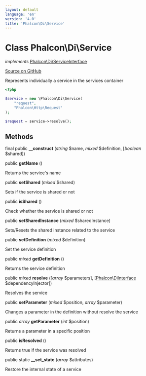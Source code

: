 ```yaml
---
layout: default
language: 'en'
version: '4.0'
title: 'Phalcon\Di\Service'
---
```

# Class **Phalcon\Di\Service**

*implements* [Phalcon\Di\ServiceInterface](/3.4/en/api/Phalcon_Di_ServiceInterface)

<a href="https://github.com/phalcon/cphalcon/tree/v3.4.0/phalcon/di/service.zep" class="btn btn-default btn-sm">Source on GitHub</a>

Represents individually a service in the services container

```php
<?php

$service = new \Phalcon\Di\Service(
    "request",
    "Phalcon\Http\Request"
);

$request = service->resolve();
```

## Methods
final public  **__construct** (*string* $name, *mixed* $definition, [*boolean* $shared])





public  **getName** ()

Returns the service's name



public  **setShared** (*mixed* $shared)

Sets if the service is shared or not



public  **isShared** ()

Check whether the service is shared or not



public  **setSharedInstance** (*mixed* $sharedInstance)

Sets/Resets the shared instance related to the service



public  **setDefinition** (*mixed* $definition)

Set the service definition



public *mixed* **getDefinition** ()

Returns the service definition



public *mixed* **resolve** ([*array* $parameters], [[Phalcon\DiInterface](/3.4/en/api/Phalcon_DiInterface) $dependencyInjector])

Resolves the service



public  **setParameter** (*mixed* $position, *array* $parameter)

Changes a parameter in the definition without resolve the service



public *array* **getParameter** (*int* $position)

Returns a parameter in a specific position



public  **isResolved** ()

Returns true if the service was resolved



public static  **__set_state** (*array* $attributes)

Restore the internal state of a service



